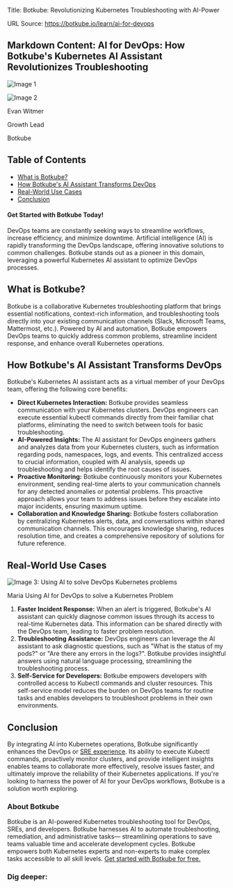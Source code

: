 Title: Botkube: Revolutionizing Kubernetes Troubleshooting with AI-Power

URL Source: https://botkube.io/learn/ai-for-devops

Markdown Content:
AI for DevOps: How Botkube's Kubernetes AI Assistant Revolutionizes Troubleshooting
-----------------------------------------------------------------------------------

![Image 1](https://cdn.prod.website-files.com/634fabb21508d6c9db9bc46f/65fdbe5e2b0c291bb5ec0536_Botkube%20BLOG%20Thumbnail%20(6).png)

![Image 2](https://cdn.prod.website-files.com/634fabb21508d6c9db9bc46f/64a86fdda4d8d06ce598598e_evan%20image.jpg)

Evan Witmer

Growth Lead

Botkube

Table of Contents
-----------------

*   [What is Botkube?](https://botkube.io/learn/ai-for-devops#what-is-botkube-)
*   [How Botkube's AI Assistant Transforms DevOps](https://botkube.io/learn/ai-for-devops#how-botkube-s-ai-assistant-transforms-devops)
*   [Real-World Use Cases](https://botkube.io/learn/ai-for-devops#real-world-use-cases)
*   [Conclusion](https://botkube.io/learn/ai-for-devops#conclusion)

#### Get Started with Botkube Today!

DevOps teams are constantly seeking ways to streamline workflows, increase efficiency, and minimize downtime. Artificial intelligence (AI) is rapidly transforming the DevOps landscape, offering innovative solutions to common challenges. Botkube stands out as a pioneer in this domain, leveraging a powerful Kubernetes AI assistant to optimize DevOps processes.

**What is Botkube?**
--------------------

Botkube is a collaborative Kubernetes troubleshooting platform that brings essential notifications, context-rich information, and troubleshooting tools directly into your existing communication channels (Slack, Microsoft Teams, Mattermost, etc.). Powered by AI and automation, Botkube empowers DevOps teams to quickly address common problems, streamline incident response, and enhance overall Kubernetes operations.

**How Botkube's AI Assistant Transforms DevOps**
------------------------------------------------

Botkube's Kubernetes AI assistant acts as a virtual member of your DevOps team, offering the following core benefits:

*   **Direct Kubernetes Interaction:** Botkube provides seamless communication with your Kubernetes clusters. DevOps engineers can execute essential kubectl commands directly from their familiar chat platforms, eliminating the need to switch between tools for basic troubleshooting.
*   **AI-Powered Insights:** The AI assistant for DevOps engineers gathers and analyzes data from your Kubernetes clusters, such as information regarding pods, namespaces, logs, and events. This centralized access to crucial information, coupled with AI analysis, speeds up troubleshooting and helps identify the root causes of issues.
*   **Proactive Monitoring:** Botkube continuously monitors your Kubernetes environment, sending real-time alerts to your communication channels for any detected anomalies or potential problems. This proactive approach allows your team to address issues before they escalate into major incidents, ensuring maximum uptime.
*   **Collaboration and Knowledge Sharing:** Botkube fosters collaboration by centralizing Kubernetes alerts, data, and conversations within shared communication channels. This encourages knowledge sharing, reduces resolution time, and creates a comprehensive repository of solutions for future reference.

**Real-World Use Cases**
------------------------

![Image 3: Using AI to solve DevOps Kubernetes problems](https://cdn.prod.website-files.com/634fabb21508d6c9db9bc46f/65ee1a5d521144e87f59161e_Botkube%20AI%20Assistant%20-failing%20GIF.gif)

Maria Using AI for DevOps to solve a Kubernetes Problem

1.  **Faster Incident Response:** When an alert is triggered, Botkube's AI assistant can quickly diagnose common issues through its access to real-time Kubernetes data. This information can be shared directly with the DevOps team, leading to faster problem resolution.
2.  **Troubleshooting Assistance:** DevOps engineers can leverage the AI assistant to ask diagnostic questions, such as "What is the status of my pods?" or "Are there any errors in the logs?". Botkube provides insightful answers using natural language processing, streamlining the troubleshooting process.
3.  **Self-Service for Developers:** Botkube empowers developers with controlled access to Kubectl commands and cluster resources. This self-service model reduces the burden on DevOps teams for routine tasks and enables developers to troubleshoot problems in their own environments.

**Conclusion**
--------------

By integrating AI into Kubernetes operations, Botkube significantly enhances the DevOps or [SRE experience](https://botkube.io/blog/level-up-your-sre-workflow-automating-manual-tasks-with-botkube-ai-assistant). Its ability to execute Kubectl commands, proactively monitor clusters, and provide intelligent insights enables teams to collaborate more effectively, resolve issues faster, and ultimately improve the reliability of their Kubernetes applications. If you're looking to harness the power of AI for your DevOps workflows, Botkube is a solution worth exploring.

### About Botkube

Botkube is an AI-powered Kubernetes troubleshooting tool for DevOps, SREs, and developers. Botkube harnesses AI to automate troubleshooting, remediation, and administrative tasks— streamlining operations to save teams valuable time and accelerate development cycles. Botkube empowers both Kubernetes experts and non-experts to make complex tasks accessible to all skill levels. [Get started with Botkube for free.](https://app.botkube.io/)

### Dig deeper:
